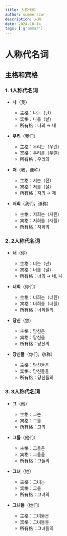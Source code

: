 ```yaml
---
title: 人称代词
author: summerscar
description: 人称
date: 2024-10-14
tags: ['grammar']
---
```


# 人称代名词

## 主格和宾格

### 1. 1人称代名词
- **나**（我）
  - 主格：나는（난）
  - 宾格：나를（날）
  - 所有格：나의 → 내
- **우리**（我们）
  - 主格：우리는（우린）
  - 宾格：우리를（우릴）
  - 所有格：우리의

- **저**（我，谦称）
  - 主格：저는（전）
  - 宾格：저를（절）
  - 所有格：저의 → 제
- **저희**（我们，谦称）
  - 主格：저희는（저흰）
  - 宾格：저희를（저흴）
  - 所有格：저희의

### 2. 2人称代名词
- **너**（你）
  - 主格：너는（넌）
  - 宾格：너를（널）
  - 所有格：너의 → 네, 니
- **너희**（你们）
  - 主格：너희는（너흰）
  - 宾格：너희를（너흴）
  - 所有格：너희들의

- **당신**（您）
  - 主格：당신은
  - 宾格：당신을
  - 所有格：당신의

- **당신들**（你们，敬称）
  - 主格：당신들은
  - 宾格：당신들을
  - 所有格：당신들의

### 3. 3人称代名词
- **그**（他）
  - 主格：그는
  - 宾格：그를
  - 所有格：그의
- **그들**（他们）
  - 主格：그들은
  - 宾格：그들을
  - 所有格：그들의

- **그녀**（她）
  - 主格：그녀는
  - 宾格：그를
  - 所有格：그녀의
- **그녀들**（她们）
  - 主格：그녀들은
  - 宾格：그녀들을
  - 所有格：그녀들의
